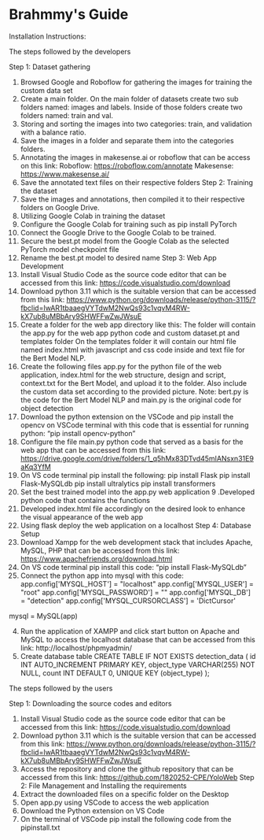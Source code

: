 # Brahmmy's Guide

Installation Instructions:

The steps followed by the developers

Step 1: Dataset gathering 
 1. Browsed Google and Roboflow for gathering the images for training the custom data set
 2. Create a main folder. On the main folder of datasets create two sub folders named: images and labels. Inside of those folders create two folders named: train and val.
 3. Storing and sorting the images into two categories: train, and validation with a balance ratio.
 4. Save the images in a folder and separate them into the categories folders.
 5. Annotating the images in makesense.ai or roboflow that can be access on this link: 
      Roboflow: https://roboflow.com/annotate
      Makesense: https://www.makesense.ai/
 6. Save the annotated text files on their respective folders
Step 2: Training the dataset
 1. Save the images and annotations, then compiled it to their respective folders on Google Drive.
 2. Utilizing Google Colab in training the dataset
 3. Configure the Google Colab for training such as pip install PyTorch
 4. Connect the Google Drive to the Google Colab to be trained.
 5. Secure the best.pt model from the Google Colab as the selected PyTorch model checkpoint file
 6. Rename the best.pt model to desired name
Step 3: Web App Development
 1. Install Visual Studio Code as the source code editor that can be accessed from this link: https://code.visualstudio.com/download
 2. Download python 3.11 which is the suitable version that can be accessed from this link: https://www.python.org/downloads/release/python-3115/?fbclid=IwAR1tbaaegVYTdwM2NwQs93c1vqvM4RW-kX7ub8uMBbAry9SHWFFwZwJWsuE
 3. Create a folder for the web app directory like this:
    The folder will contain the app.py for the web app python code and custom dataset.pt and templates folder
    On the templates folder it will contain our html file  named index.html with javascript and css code inside and text file for the Bert Model NLP.
 4. Create the following files app.py for the python file of the web application, index.html for the web structure, design and script, context.txt for the Bert 
    Model, and upload it to the folder. Also include the custom data set according to the provided picture.
Note: bert.py is the code for the Bert Model NLP and main.py is the original code for object detection
 5. Download the python extension on the VSCode and pip install the opencv on VSCode terminal with this code that is essential for running python:
    “pip install opencv-python”
 6. Configure the file main.py python code that served as a basis for the web app that can be accessed from this link: 
     https://drive.google.com/drive/folders/1_q5hMx83DTvd45mIANsxn31E9aKq3YfM
 7. On VS code terminal pip install the following:
pip install Flask
pip install Flask-MySQLdb
pip install ultralytics
pip install transformers
8. Set the best trained model into the app.py web application
9 .Developed python code that contains the functions
10. Developed index.html file accordingly on the desired look to enhance the visual appearance of the web app
11. Using flask deploy the web application on a localhost
Step 4: Database Setup
 1. Download Xampp  for the web development stack that includes Apache, MySQL, PHP that can be accessed from this link:  https://www.apachefriends.org/download.html
 2. On VS code terminal pip install this code:
“pip install Flask-MySQLdb”
 3. Connect the python app into mysql with this code:
app.config['MYSQL_HOST'] = "localhost"
app.config['MYSQL_USER'] = "root"
app.config['MYSQL_PASSWORD'] = ""
app.config['MYSQL_DB'] = "detection"
app.config['MYSQL_CURSORCLASS'] = 'DictCursor'

mysql = MySQL(app)

4. Run the application of XAMPP and click start button on Apache and MySQL to access the localhost database that can be accessed from this link: 
http://localhost/phpmyadmin/
5. Create database table
CREATE TABLE IF NOT EXISTS detection_data (
    id INT AUTO_INCREMENT PRIMARY KEY,
    object_type VARCHAR(255) NOT NULL,
    count INT DEFAULT 0,
    UNIQUE KEY (object_type)
);

The steps followed by the users

Step 1: Downloading the source codes and editors
1. Install Visual Studio code as the source code editor that can be accessed from this link: https://code.visualstudio.com/download
2. Download python 3.11 which is the suitable version that can be accessed from this link: https://www.python.org/downloads/release/python-3115/?fbclid=IwAR1tbaaegVYTdwM2NwQs93c1vqvM4RW-kX7ub8uMBbAry9SHWFFwZwJWsuE
3. Access the repository and clone the github repository that can be accessed from this link: https://github.com/1820252-CPE/YoloWeb
Step 2: File Management and Installing the requirements
1. Extract the downloaded files on a specific folder on the Desktop
2. Open app.py using VSCode to access the web application
3. Download the Python extension on VS Code
4. On the terminal of VSCode pip install the following code from the pipinstall.txt


